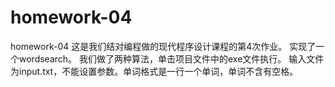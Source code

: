 homework-04
===========

homework-04
这是我们结对编程做的现代程序设计课程的第4次作业。
实现了一个wordsearch。
我们做了两种算法，单击项目文件中的exe文件执行。
输入文件为input.txt，不能设置参数。单词格式是一行一个单词，单词不含有空格。
